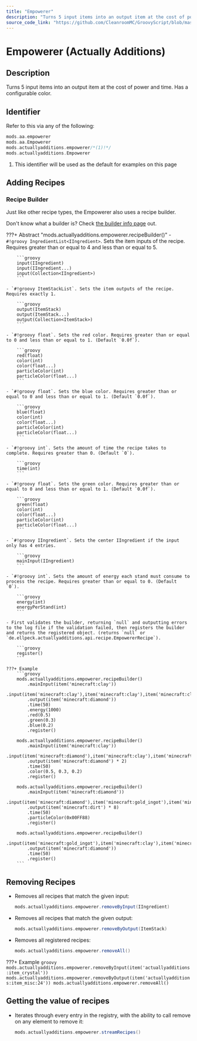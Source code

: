 ```yaml
---
title: "Empowerer"
description: "Turns 5 input items into an output item at the cost of power and time. Has a configurable color."
source_code_link: "https://github.com/CleanroomMC/GroovyScript/blob/master/src/main/java/com/cleanroommc/groovyscript/compat/mods/actuallyadditions/Empowerer.java"
---
```


# Empowerer (Actually Additions)

## Description

Turns 5 input items into an output item at the cost of power and time. Has a configurable color.

## Identifier

Refer to this via any of the following:

```groovy hl_lines="3"
mods.aa.empowerer
mods.aa.Empowerer
mods.actuallyadditions.empowerer/*(1)!*/
mods.actuallyadditions.Empowerer
```

1. This identifier will be used as the default for examples on this page

## Adding Recipes

### Recipe Builder

Just like other recipe types, the Empowerer also uses a recipe builder.

Don't know what a builder is? Check [the builder info page](../../../groovy/builder.md) out.

???+ Abstract "mods.actuallyadditions.empowerer.recipeBuilder()"
    - `#!groovy IngredientList<IIngredient>`. Sets the item inputs of the recipe. Requires greater than or equal to 4 and less than or equal to 5.

        ```groovy
        input(IIngredient)
        input(IIngredient...)
        input(Collection<IIngredient>)
        ```

    - `#!groovy ItemStackList`. Sets the item outputs of the recipe. Requires exactly 1.

        ```groovy
        output(ItemStack)
        output(ItemStack...)
        output(Collection<ItemStack>)
        ```

    - `#!groovy float`. Sets the red color. Requires greater than or equal to 0 and less than or equal to 1. (Default `0.0f`).

        ```groovy
        red(float)
        color(int)
        color(float...)
        particleColor(int)
        particleColor(float...)
        ```

    - `#!groovy float`. Sets the blue color. Requires greater than or equal to 0 and less than or equal to 1. (Default `0.0f`).

        ```groovy
        blue(float)
        color(int)
        color(float...)
        particleColor(int)
        particleColor(float...)
        ```

    - `#!groovy int`. Sets the amount of time the recipe takes to complete. Requires greater than 0. (Default `0`).

        ```groovy
        time(int)
        ```

    - `#!groovy float`. Sets the green color. Requires greater than or equal to 0 and less than or equal to 1. (Default `0.0f`).

        ```groovy
        green(float)
        color(int)
        color(float...)
        particleColor(int)
        particleColor(float...)
        ```

    - `#!groovy IIngredient`. Sets the center IIngredient if the input only has 4 entries.

        ```groovy
        mainInput(IIngredient)
        ```

    - `#!groovy int`. Sets the amount of energy each stand must consume to process the recipe. Requires greater than or equal to 0. (Default `0`).

        ```groovy
        energy(int)
        energyPerStand(int)
        ```

    - First validates the builder, returning `null` and outputting errors to the log file if the validation failed, then registers the builder and returns the registered object. (returns `null` or `de.ellpeck.actuallyadditions.api.recipe.EmpowererRecipe`).

        ```groovy
        register()
        ```

    ???+ Example
        ```groovy
        mods.actuallyadditions.empowerer.recipeBuilder()
            .mainInput(item('minecraft:clay'))
            .input(item('minecraft:clay'),item('minecraft:clay'),item('minecraft:clay'),item('minecraft:clay'))
            .output(item('minecraft:diamond'))
            .time(50)
            .energy(1000)
            .red(0.5)
            .green(0.3)
            .blue(0.2)
            .register()

        mods.actuallyadditions.empowerer.recipeBuilder()
            .mainInput(item('minecraft:clay'))
            .input(item('minecraft:diamond'),item('minecraft:clay'),item('minecraft:clay'),item('minecraft:clay'))
            .output(item('minecraft:diamond') * 2)
            .time(50)
            .color(0.5, 0.3, 0.2)
            .register()

        mods.actuallyadditions.empowerer.recipeBuilder()
            .mainInput(item('minecraft:diamond'))
            .input(item('minecraft:diamond'),item('minecraft:gold_ingot'),item('minecraft:diamond'),item('minecraft:gold_ingot'))
            .output(item('minecraft:dirt') * 8)
            .time(50)
            .particleColor(0x00FF88)
            .register()

        mods.actuallyadditions.empowerer.recipeBuilder()
            .input(item('minecraft:gold_ingot'),item('minecraft:clay'),item('minecraft:clay'),item('minecraft:clay'),item('minecraft:clay'))
            .output(item('minecraft:diamond'))
            .time(50)
            .register()
        ```



## Removing Recipes

- Removes all recipes that match the given input:

    ```groovy
    mods.actuallyadditions.empowerer.removeByInput(IIngredient)
    ```

- Removes all recipes that match the given output:

    ```groovy
    mods.actuallyadditions.empowerer.removeByOutput(ItemStack)
    ```

- Removes all registered recipes:

    ```groovy
    mods.actuallyadditions.empowerer.removeAll()
    ```

???+ Example
    ```groovy
    mods.actuallyadditions.empowerer.removeByInput(item('actuallyadditions:item_crystal'))
    mods.actuallyadditions.empowerer.removeByOutput(item('actuallyadditions:item_misc:24'))
    mods.actuallyadditions.empowerer.removeAll()
    ```

## Getting the value of recipes

- Iterates through every entry in the registry, with the ability to call remove on any element to remove it:

    ```groovy
    mods.actuallyadditions.empowerer.streamRecipes()
    ```
